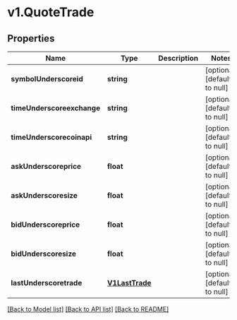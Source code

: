 # v1.QuoteTrade

## Properties
Name | Type | Description | Notes
------------ | ------------- | ------------- | -------------
**symbolUnderscoreid** | **string** |  | [optional] [default to null]
**timeUnderscoreexchange** | **string** |  | [optional] [default to null]
**timeUnderscorecoinapi** | **string** |  | [optional] [default to null]
**askUnderscoreprice** | **float** |  | [optional] [default to null]
**askUnderscoresize** | **float** |  | [optional] [default to null]
**bidUnderscoreprice** | **float** |  | [optional] [default to null]
**bidUnderscoresize** | **float** |  | [optional] [default to null]
**lastUnderscoretrade** | [**V1LastTrade**](V1LastTrade.md) |  | [optional] [default to null]

[[Back to Model list]](../README.md#documentation-for-models) [[Back to API list]](../README.md#documentation-for-api-endpoints) [[Back to README]](../README.md)


